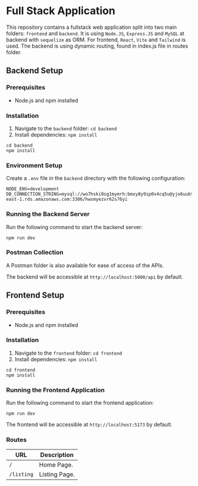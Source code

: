 # Full Stack Application

This repository contains a fullstack web application split into two main folders: `frontend` and `backend`. It is using `Node.JS`, `Express.JS` and `MySQL` at backend with `sequelize` as ORM. For frontend, `React`, `Vite` and `Tailwind` is used. The backend is using dynamic routing, found in index.js file in routes folder.

## Backend Setup

### Prerequisites

- Node.js and npm installed

### Installation

1. Navigate to the `backend` folder: `cd backend`
2. Install dependencies: `npm install`

```
cd backend
npm install
```

### Environment Setup

Create a `.env` file in the `backend` directory with the following configuration:

```
NODE_ENV=development
DB_CONNECTION_STRING=mysql://wo7hski0sg1mymrh:bmxy8y9ip0v4cq5u@yjo6uubt3u5c16az.cbetxkdyhwsb.us-east-1.rds.amazonaws.com:3306/hwsmyezvr62s76yi
```

### Running the Backend Server

Run the following command to start the backend server:

```
npm run dev
```

### Postman Collection

A Postman folder is also available for ease of access of the APIs.

The backend will be accessible at `http://localhost:5000/api` by default.

## Frontend Setup

### Prerequisites

- Node.js and npm installed

### Installation

1. Navigate to the `frontend` folder: `cd frontend`
2. Install dependencies: `npm install`

```
cd frontend
npm install
```

### Running the Frontend Application

Run the following command to start the frontend application:

```
npm run dev
```

The frontend will be accessible at `http://localhost:5173` by default.

### Routes

| URL        | Description   |
| ---------- | ------------- |
| `/`        | Home Page.    |
| `/listing` | Listing Page. |
